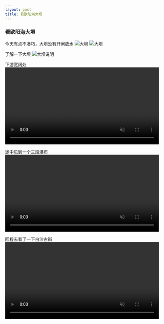 ```yaml
---
layout: post
title: 看欧阳海大坝
---
```


### 看欧阳海大坝
今天有点不凑巧，大坝没有开闸放水
![大坝](/images/kanouyanghai/IMG_20250601_155259.jpg)
![大坝](/images/kanouyanghai/IMG_20250601_155901.jpg)

了解一下大坝
![大坝说明](/images/kanouyanghai/IMG_20250601_161422.jpg)

下游宽阔处
<video src="/images/kanouyanghai/VID_20250601_164233.mp4" controls muted style="width: -moz-available; width: -webkit-fill-available"></video>

途中见到一个三段瀑布
<video src="/images/kanouyanghai/VID_20250601_170213.mp4" controls muted style="width: -moz-available; width: -webkit-fill-available"></video>

回程去看了一下白沙古街
<video src="/images/kanouyanghai/VID_20250601_172009.mp4" controls muted style="width: -moz-available; width: -webkit-fill-available"></video>
